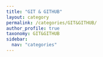 ```yaml
---
title: "GIT & GITHUB"
layout: category
permalink: /categories/GIT&GITHUB/
author_profile: true
taxonomy: GIT&GITHUB
sidebar:
  nav: "categories"
---
```

